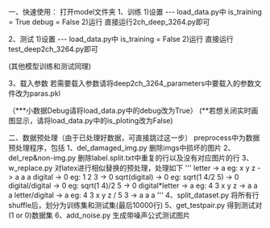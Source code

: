 一、快速使用：
打开model文件夹
1、训练
1)设置
--- load_data.py中
is_training = True
debug = False
2)运行
直接运行2ch_deep_3264.py即可

2、测试
1)设置
--- load_data.py中
is_training = False
2)运行
直接运行test_deep2ch_3264.py即可

(其他模型训练和测试同理)

3、载入参数
若需要载入参数请将deep2ch_3264_parameters中要载入的参数文件改为paras.pkl

（***小数据Debug请将load_data.py中的debug改为True）
 (**若想关闭实时画图显示，请将load_data.py中的is_ploting改为False)


二、数据预处理（由于已处理好数据，可直接跳过这一步）
preprocess中为数据预处理程序，包括
1、del_damaged_img.py 删除imgs中损坏的图片
2、del_rep&non-img.py 删除label.split.txt中重复的行以及没有对应图片的行
3、w_replace.py 对latex进行相似替换的预处理，处理如下
'''
letter -> a     eg: x y z -> a a a
digital -> 0    eg: 1 2 3 -> 0
sqrt(digital) -> 0      eg: sqrt(1 4/2 5) -> 0
digital/digital -> 0    eg: sqrt(1 4)/2 5 -> 0
digital*letter -> a     eg: 4 3 x y z -> a a a
letter/digital -> a     eg: 4 3 x y z / 5 3 -> a a a
'''
4、split_dataset.py 将所有行shuffle后，划分为训练集和测试集(最后10000行)
5、get_testpair.py 得到测试对(1 or 0)数据集
6、add_noise.py 生成带噪声公式测试图片
